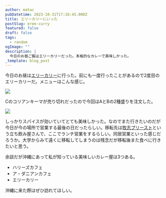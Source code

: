 ```yaml
---
author: matac
pubDatetime: 2023-10-31T17:16:45.000Z
title: エリーカリーにいった
postSlug: eree-curry
featured: false
draft: false
tags:
  - random
ogImage: ""
description: |
  今日のお昼ご飯はエリーカリーだった。本格的なカレーで美味しかった。
_template: blog_post
---
```


今日のお昼は[エリーカリー](https://www.instagram.com/eree_curry/)に行った。前にも一度行ったことがあるので2度目のエリーカリーだ。メニューはこんな感じ。

![](/img/eree-menu.jpg)

Cのコリアンキーマが売り切れだったので今回はAとBの2種盛りを注文した。

![](/img/eree-curry.jpg)

しっかりスパイスが効いていてとても美味しかった。なのでまた行きたいのだが今日が今の場所で営業する最後の日だったらしい。移転先は[牧志プリースト](https://www.instagram.com/maxi_priest_okinawa/)という立ち飲み屋さんで、ここでランチ営業をするらしい。同居営業といった感じだろうか。大学からみて遠くに移転してしまうのは残念だが移転後また食べに行きたいと思う。

余談だが沖縄にあって私が知っている美味しいカレー屋は3つある。

- ハリーズカフェ
- ア・ダニアンカフェ
- エリーカリー

沖縄に来た際はぜひ訪れてほしい。

